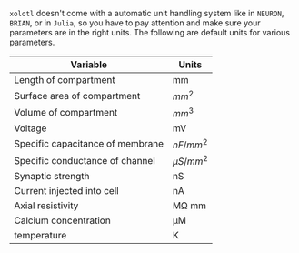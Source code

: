 

``xolotl`` doesn't come with a automatic unit handling system like in ``NEURON``, ``BRIAN``, or in ``Julia``, so you have to pay attention and make sure your parameters are in the right units. The following are default units for various parameters.


| Variable |                       Units |
| -----------------------| ------------|
| Length of compartment          | mm |
| Surface area of compartment    | $mm^2$ |
| Volume of compartment          | $mm^3$ |
| Voltage                          | mV |
| Specific capacitance of membrane | $nF/mm^2$ |
| Specific conductance of channel  | $μS/mm^2$ |
| Synaptic strength                | nS |
| Current injected into cell       | nA |
| Axial resistivity                | MΩ mm |
| Calcium concentration            | μM |
| temperature                      | K |

